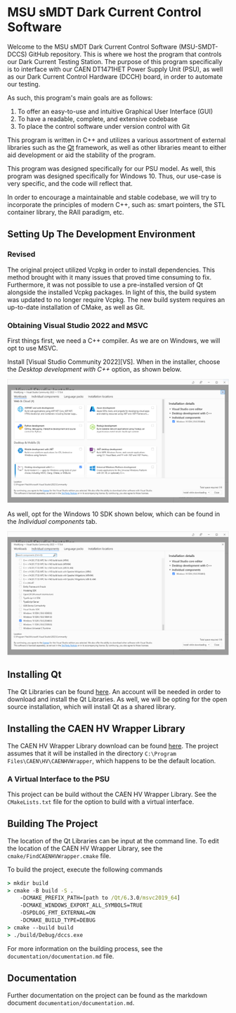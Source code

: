 # MSU sMDT Dark Current Control Software
Welcome to the MSU sMDT Dark Current Control Software (MSU-SMDT-DCCS) GitHub repository. This is where we host the 
program that controls our Dark Current Testing Station. The purpose of this program specifically is to interface with 
our CAEN DT1471HET Power Supply Unit (PSU), as well as our Dark Current Control Hardware (DCCH) board, in order to 
automate our testing.

As such, this program's main goals are as follows:
1. To offer an easy-to-use and intuitive Graphical User Interface (GUI)
2. To have a readable, complete, and extensive codebase 
3. To place the control software under version control with Git

This program is written in C++ and utilizes a various assortment of external libraries such as the 
[Qt][] framework, as well as other libraries meant to either aid development or aid the 
stability of the program.

This program was designed specifically for our PSU model. As well, this program was designed specifically for
Windows 10. Thus, our use-case is very specific, and the code will reflect that. 

In order to encourage a maintainable and stable codebase, we will try to incorporate the principles of modern C++, 
such as: smart pointers, the STL container library, the RAII paradigm, etc. 

[Qt]: https://www.qt.io/


## Setting Up The Development Environment
### Revised
The original project utilized Vcpkg in order to install dependencies. This method brought with it many issues that 
proved time consuming to fix. Furthermore, it was not possible to use a pre-installed version of Qt alongside
the installed Vcpkg packages. In light of this, the build system was updated to no longer require Vcpkg. The new 
build system requires an up-to-date installation of CMake, as well as Git. 

### Obtaining Visual Studio 2022 and MSVC
First things first, we need a C++ compiler. As we are on Windows, we will opt to use MSVC.

Install [Visual Studio Community 2022][VS]. When in the installer, choose the *Desktop development with C++* option, 
as shown below. 

![IMG-1](documentation/images/desktop-development-cpp.PNG)

As well, opt for the Windows 10 SDK shown below, which can be found in the *Individual components* tab.

![IMG-2](documentation/images/windows-10-sdk.PNG)


## Installing Qt
The Qt Libraries can be found [here](https://www.qt.io/download). An account will be needed in order to download and
install the Qt Libraries. As well, we will be opting for the open source installation, which will install Qt as a 
shared library.

## Installing the CAEN HV Wrapper Library
The CAEN HV Wrapper Library download can be found [here][hv-wrapper]. The project assumes that it will be installed 
in the directory `C:\Program Files\CAEN\HV\CAENHVWrapper`, which happens to be the default location.

[hv-wrapper]: https://www.caen.it/products/caen-hv-wrapper-library/

### A Virtual Interface to the PSU
This project can be build without the CAEN HV Wrapper Library. See the `CMakeLists.txt` file for the option to build
with a virtual interface. 


## Building The Project
The location of the Qt Libraries can be input at the command line. To edit the location of the CAEN HV Wrapper
Library, see the `cmake/FindCAENHVWrapper.cmake` file. 

To build the project, execute the following commands

```cmd
> mkdir build
> cmake -B build -S .
    -DCMAKE_PREFIX_PATH=[path to /Qt/6.3.0/msvc2019_64]
    -DCMAKE_WINDOWS_EXPORT_ALL_SYMBOLS=TRUE 
    -DSPDLOG_FMT_EXTERNAL=ON 
    -DCMAKE_BUILD_TYPE=DEBUG 
> cmake --build build
> ./build/Debug/dccs.exe
```

For more information on the building process, see the `documentation/documentation.md` file.

## Documentation
Further documentation on the project can be found as the markdown document
`documentation/documentation.md`.